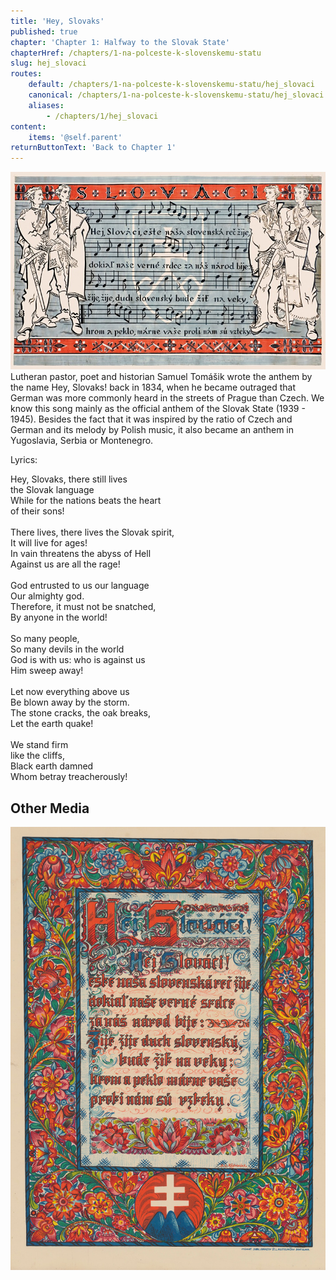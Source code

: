```yaml
---
title: 'Hey, Slovaks'
published: true
chapter: 'Chapter 1: Halfway to the Slovak State'
chapterHref: /chapters/1-na-polceste-k-slovenskemu-statu
slug: hej_slovaci
routes:
    default: /chapters/1-na-polceste-k-slovenskemu-statu/hej_slovaci
    canonical: /chapters/1-na-polceste-k-slovenskemu-statu/hej_slovaci
    aliases:
        - /chapters/1/hej_slovaci
content:
    items: '@self.parent'
returnButtonText: 'Back to Chapter 1'
---
```


[![Martin Benka: Slovaks. 1940 – 1943. Poster design. SNM - Museum in Martin](SVK_TMP.125.jpeg)](https://www.webumenia.sk/dielo/SVK:TMP.125?collection=82)
<span class="drop-cap">L</span>utheran pastor, poet and historian Samuel Tomášik wrote the anthem by the name Hey, Slovaks! back in 1834, when he became outraged that German was more commonly heard in the streets of Prague than Czech. We know this song mainly as the official anthem of the Slovak State (1939 - 1945). Besides the fact that it was inspired by the ratio of Czech and German and its melody by Polish music, it also became an anthem in Yugoslavia, Serbia or Montenegro.

Lyrics:
<p>Hey, Slovaks, there still lives<br>
the Slovak language<br>
While for the nations beats the heart<br>
of their sons!<br>
<br>
There lives, there lives the Slovak spirit,<br>
It will live for ages!<br>
In vain threatens the abyss of Hell<br>
Against us are all the rage!<br>
<br>
God entrusted to us our language<br>
Our almighty god.<br>
Therefore, it must not be snatched,<br>
By anyone in the world!<br>
<br>
So many people,<br>
So many devils in the world<br>
God is with us: who is against us<br>
Him sweep away!<br>
<br>
Let now everything above us<br>
Be blown away by the storm.<br>
The stone cracks, the oak breaks,<br>
Let the earth quake!<br>
<br>
We stand firm<br>
like the cliffs,<br>
Black earth damned<br>
Whom betray treacherously!</p>

## Other Media
[![Štefan Leonard Kostelníček. Hey, Slovaks. 1939 – 1945. Decorative painting. SNM – HM](Kostelnicek--Hej_Slovaci-dekorativny_obraz--SNG--HMSNM_14.jpg)](https://www.webumenia.sk/dielo/SVK:TMP.118)